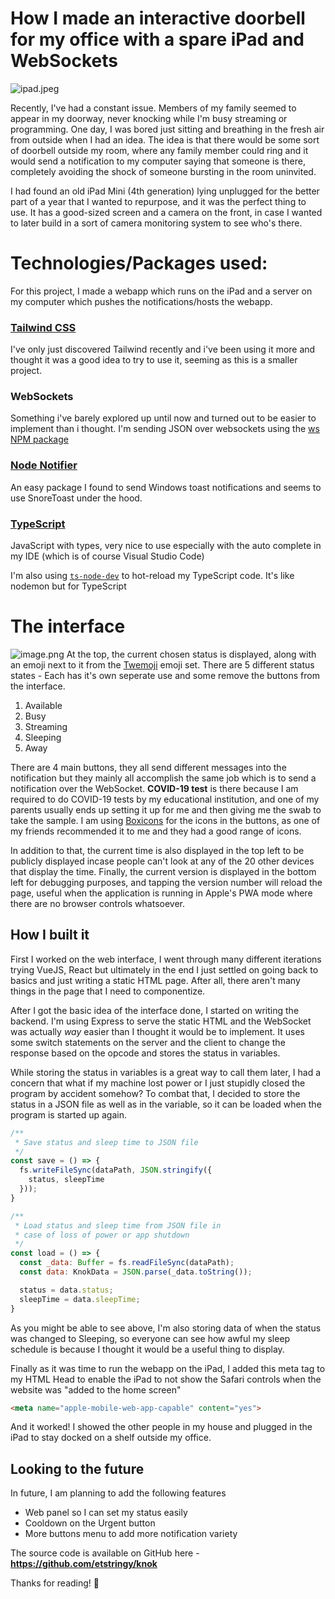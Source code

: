 # How I made an interactive doorbell for my office with a spare iPad and WebSockets

![ipad.jpeg](/assets/blog_img/01052021-interactive-doorbell/ipad.jpeg)

Recently, I've had a constant issue. Members of my family seemed to appear in my doorway, never knocking while I'm busy streaming or programming. One day, I was bored just sitting and breathing in the fresh air from outside when I had an idea. The idea is that there would be some sort of doorbell outside my room, where any family member could ring and it would send a notification to my computer saying that someone is there, completely avoiding the shock of someone bursting in the room uninvited.

I had found an old iPad Mini (4th generation) lying unplugged for the better part of a year that I wanted to repurpose, and it was the perfect thing to use. It has a good-sized screen and a camera on the front, in case I wanted to later build in a sort of camera monitoring system to see who's there.

# Technologies/Packages used:

For this project, I made a webapp which runs on the iPad and a server on my computer which pushes the notifications/hosts the webapp.

### [**Tailwind CSS**](https://tailwindcss.com) 
I've only just discovered Tailwind recently and i've been using it more and thought it was a good idea to try to use it, seeming as this is a smaller project.

### **WebSockets**
Something i've barely explored up until now and turned out to be easier to implement than i thought. I'm sending JSON over websockets using the [ws NPM package](http://npmjs.com/package/ws) 

### [**Node Notifier**](https://www.npmjs.com/package/node-notifier)
An easy package I found to send Windows toast notifications and seems to use SnoreToast under the hood.

### [**TypeScript**](https://www.typescriptlang.org)
JavaScript with types, very nice to use especially with the auto complete in my IDE (which is of course Visual Studio Code)

I'm also using [`ts-node-dev`](https://www.npmjs.com/package/ts-node-dev) to hot-reload my TypeScript code. It's like nodemon but for TypeScript

# The interface
![image.png](https://cdn.hashnode.com/res/hashnode/image/upload/v1619900612029/XtOtekpQW.png)
At the top, the current chosen status is displayed, along with an emoji next to it from the [Twemoji](https://twemoji.twitter.com) emoji set. 
There are 5 different status states - Each has it's own seperate use and some remove the buttons from the interface.
1. Available
2. Busy
3. Streaming
4. Sleeping
5. Away

There are 4 main buttons, they all send different messages into the notification but they mainly all accomplish the same job which is to send a notification over the WebSocket. **COVID-19 test** is there because I am required to do COVID-19 tests by my educational institution, and one of my parents usually ends up setting it up for me and then giving me the swab to take the sample. I am using [Boxicons](https://boxicons.com) for the icons in the buttons, as one of my friends recommended it to me and they had a good range of icons.

In addition to that, the current time is also displayed in the top left to be publicly displayed incase people can't look at any of the 20 other devices that display the time. Finally, the current version is displayed in the bottom left for debugging purposes, and tapping the version number will reload the page, useful when the application is running in Apple's PWA mode where there are no browser controls whatsoever.

## How I built it

First I worked on the web interface, I went through many different iterations trying VueJS, React but ultimately in the end I just settled on going back to basics and just writing a static HTML page. After all, there aren't many things in the page that I need to componentize.

After I got the basic idea of the interface done, I started on writing the backend. I'm using Express to serve the static HTML and the WebSocket was actually *way* easier than I thought it would be to implement. It uses some switch statements on the server and the client to change the response based on the opcode and stores the status in variables.

While storing the status in variables is a great way to call them later, I had a concern that what if my machine lost power or I just stupidly closed the program by accident somehow? To combat that, I decided to store the status in a JSON file as well as in the variable, so it can be loaded when the program is started up again.

```js
/**
 * Save status and sleep time to JSON file
 */
const save = () => {
  fs.writeFileSync(dataPath, JSON.stringify({
    status, sleepTime
  }));
}

/**
 * Load status and sleep time from JSON file in
 * case of loss of power or app shutdown
 */
const load = () => {
  const _data: Buffer = fs.readFileSync(dataPath);
  const data: KnokData = JSON.parse(_data.toString());

  status = data.status;
  sleepTime = data.sleepTime;
}
```

As you might be able to see above, I'm also storing data of when the status was changed to Sleeping, so everyone can see how awful my sleep schedule is because I thought it would be a useful thing to display.

Finally as it was time to run the webapp on the iPad, I added this meta tag to my HTML Head to enable the iPad to not show the Safari controls when the website was "added to the home screen" 
```html
<meta name="apple-mobile-web-app-capable" content="yes">
``` 

And it worked! I showed the other people in my house and plugged in the iPad to stay docked on a shelf outside my office.

## Looking to the future

In future, I am planning to add the following features

- Web panel so I can set my status easily
- Cooldown on the Urgent button
- More buttons menu to add more notification variety

The source code is available on GitHub here - **https://github.com/etstringy/knok**

Thanks for reading! 🚀